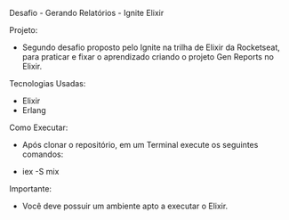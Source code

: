 Desafio - Gerando Relatórios - Ignite Elixir

Projeto:

* Segundo desafio proposto pelo Ignite na trilha de Elixir da Rocketseat, para praticar e fixar o aprendizado criando o projeto Gen Reports no Elixir.

Tecnologias Usadas:

* Elixir
* Erlang

Como Executar:

* Após clonar o repositório, em um Terminal execute os seguintes comandos:

* iex -S mix

Importante:

* Você deve possuir um ambiente apto a executar o Elixir.

